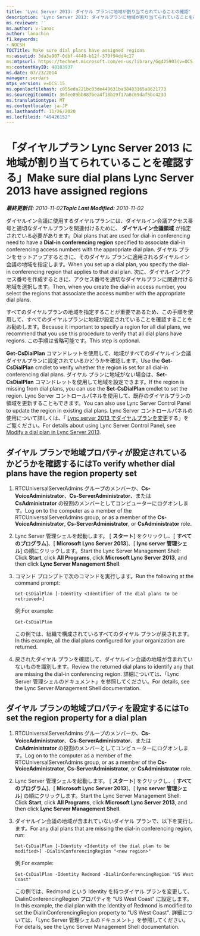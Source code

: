 ```yaml
---
title: 'Lync Server 2013: ダイヤル プランに地域が割り当てられていることの確認'
description: 'Lync Server 2013: ダイヤルプランに地域が割り当てられていることを確認します。'
ms.reviewer: ''
ms.author: v-lanac
author: lanachin
f1.keywords:
- NOCSH
TOCTitle: Make sure dial plans have assigned regions
ms:assetid: 3da3a907-0dbf-4440-b12f-370f94dd4c17
ms:mtpsurl: https://technet.microsoft.com/en-us/library/Gg425903(v=OCS.15)
ms:contentKeyID: 48183937
ms.date: 07/23/2014
manager: serdars
mtps_version: v=OCS.15
ms.openlocfilehash: c055eda221bc03de449631ba38483165a8621773
ms.sourcegitcommit: 36fee89bb887bea4f18b19f17a8c69daf5bc423d
ms.translationtype: MT
ms.contentlocale: ja-JP
ms.lasthandoff: 11/26/2020
ms.locfileid: "49426152"
---
```

# <a name="make-sure-dial-plans-lync-server-2013-have-assigned-regions"></a><span data-ttu-id="cd0fd-103">「ダイヤルプラン Lync Server 2013 に地域が割り当てられていることを確認する」</span><span class="sxs-lookup"><span data-stu-id="cd0fd-103">Make sure dial plans Lync Server 2013 have assigned regions</span></span>

<div data-xmlns="http://www.w3.org/1999/xhtml">

<div class="topic" data-xmlns="http://www.w3.org/1999/xhtml" data-msxsl="urn:schemas-microsoft-com:xslt" data-cs="https://msdn.microsoft.com/">

<div data-asp="https://msdn2.microsoft.com/asp">



</div>

<div id="mainSection">

<div id="mainBody"><span data-ttu-id="cd0fd-104">

<span> </span></span><span class="sxs-lookup"><span data-stu-id="cd0fd-104">

<span> </span></span></span>

<span data-ttu-id="cd0fd-105">_**最終更新日:** 2010-11-02_</span><span class="sxs-lookup"><span data-stu-id="cd0fd-105">_**Topic Last Modified:** 2010-11-02_</span></span>

<span data-ttu-id="cd0fd-106">ダイヤルイン会議に使用するダイヤルプランには、ダイヤルイン会議アクセス番号と適切なダイヤルプランを関連付けるために、 **ダイヤルイン会議領域** が指定されている必要があります。</span><span class="sxs-lookup"><span data-stu-id="cd0fd-106">Dial plans that are used for dial-in conferencing need to have a **Dial-in conferencing region** specified to associate dial-in conferencing access numbers with the appropriate dial plan.</span></span> <span data-ttu-id="cd0fd-107">ダイヤル プランをセットアップするときに、そのダイヤル プランに適用されるダイヤルイン会議の地域を指定します。</span><span class="sxs-lookup"><span data-stu-id="cd0fd-107">When you set up a dial plan, you specify the dial-in conferencing region that applies to that dial plan.</span></span> <span data-ttu-id="cd0fd-108">次に、ダイヤルインアクセス番号を作成するときに、アクセス番号を適切なダイヤルプランに関連付ける地域を選択します。</span><span class="sxs-lookup"><span data-stu-id="cd0fd-108">Then, when you create the dial-in access number, you select the regions that associate the access number with the appropriate dial plans.</span></span>

<span data-ttu-id="cd0fd-109">すべてのダイヤルプランの地域を指定することが重要であるため、この手順を使用して、すべてのダイヤルプランに地域が設定されていることを確認することをお勧めします。</span><span class="sxs-lookup"><span data-stu-id="cd0fd-109">Because it important to specify a region for all dial plans, we recommend that you use this procedure to verify that all dial plans have regions.</span></span> <span data-ttu-id="cd0fd-110">この手順は省略可能です。</span><span class="sxs-lookup"><span data-stu-id="cd0fd-110">This step is optional.</span></span>

<span data-ttu-id="cd0fd-111">**Get-CsDialPlan** コマンドレットを使用して、地域がすべてのダイヤルイン会議ダイヤルプランに設定されているかどうかを確認します。</span><span class="sxs-lookup"><span data-stu-id="cd0fd-111">Use the **Get-CsDialPlan** cmdlet to verify whether the region is set for all dial-in conferencing dial plans.</span></span> <span data-ttu-id="cd0fd-112">ダイヤル プランに地域がない場合は、**Set-CsDialPlan** コマンドレットを使用して地域を設定できます。</span><span class="sxs-lookup"><span data-stu-id="cd0fd-112">If the region is missing from dial plans, you can use the **Set-CsDialPlan** cmdlet to set the region.</span></span> <span data-ttu-id="cd0fd-113">Lync Server コントロールパネルを使用して、既存のダイヤルプランの領域を更新することもできます。</span><span class="sxs-lookup"><span data-stu-id="cd0fd-113">You can also use Lync Server Control Panel to update the region in existing dial plans.</span></span> <span data-ttu-id="cd0fd-114">Lync Server コントロールパネルの使用について詳しくは、「 [Lync server 2013 でダイヤルプランを変更](lync-server-2013-modify-a-dial-plan.md)する」をご覧ください。</span><span class="sxs-lookup"><span data-stu-id="cd0fd-114">For details about using Lync Server Control Panel, see [Modify a dial plan in Lync Server 2013](lync-server-2013-modify-a-dial-plan.md).</span></span>

<div>

## <a name="to-verify-whether-dial-plans-have-the-region-property-set"></a><span data-ttu-id="cd0fd-115">ダイヤル プランで地域プロパティが設定されているかどうかを確認するには</span><span class="sxs-lookup"><span data-stu-id="cd0fd-115">To verify whether dial plans have the region property set</span></span>

1.  <span data-ttu-id="cd0fd-116">RTCUniversalServerAdmins グループのメンバーか、**Cs-VoiceAdministrator**、**Cs-ServerAdministrator**、または **CsAdministrator** の役割のメンバーとしてコンピューターにログオンします。</span><span class="sxs-lookup"><span data-stu-id="cd0fd-116">Log on to the computer as a member of the RTCUniversalServerAdmins group, or as a member of the **Cs-VoiceAdministrator**, **Cs-ServerAdministrator**, or **CsAdministrator** role.</span></span>

2.  <span data-ttu-id="cd0fd-117">Lync Server 管理シェルを起動します。 [ **スタート**] をクリックし、[ **すべてのプログラム**]、[ **Microsoft Lync Server 2013**]、[ **lync server 管理シェル**] の順にクリックします。</span><span class="sxs-lookup"><span data-stu-id="cd0fd-117">Start the Lync Server Management Shell: Click **Start**, click **All Programs**, click **Microsoft Lync Server 2013**, and then click **Lync Server Management Shell**.</span></span>

3.  <span data-ttu-id="cd0fd-118">コマンド プロンプトで次のコマンドを実行します。</span><span class="sxs-lookup"><span data-stu-id="cd0fd-118">Run the following at the command prompt:</span></span>
    
        Get-CsDialPlan [-Identity <Identifier of the dial plans to be retrieved>]
    
    <span data-ttu-id="cd0fd-119">例:</span><span class="sxs-lookup"><span data-stu-id="cd0fd-119">For example:</span></span>
    
        Get-CsDialPlan
    
    <span data-ttu-id="cd0fd-120">この例では、組織で構成されているすべてのダイヤル プランが戻されます。</span><span class="sxs-lookup"><span data-stu-id="cd0fd-120">In this example, all the dial plans configured for your organization are returned.</span></span>

4.  <span data-ttu-id="cd0fd-121">戻されたダイヤル プランを確認して、ダイヤルイン会議の地域が含まれていないものを識別します。</span><span class="sxs-lookup"><span data-stu-id="cd0fd-121">Review the returned dial plans to identify any that are missing the dial-in conferencing region.</span></span> <span data-ttu-id="cd0fd-122">詳細については、「Lync Server 管理シェルのドキュメント」を参照してください。</span><span class="sxs-lookup"><span data-stu-id="cd0fd-122">For details, see the Lync Server Management Shell documentation.</span></span>

</div>

<div>

## <a name="to-set-the-region-property-for-a-dial-plan"></a><span data-ttu-id="cd0fd-123">ダイヤル プランの地域プロパティを設定するには</span><span class="sxs-lookup"><span data-stu-id="cd0fd-123">To set the region property for a dial plan</span></span>

1.  <span data-ttu-id="cd0fd-124">RTCUniversalServerAdmins グループのメンバーか、**Cs-VoiceAdministrator**、**Cs-ServerAdministrator**、または **CsAdministrator** の役割のメンバーとしてコンピューターにログオンします。</span><span class="sxs-lookup"><span data-stu-id="cd0fd-124">Log on to the computer as a member of the RTCUniversalServerAdmins group, or as a member of the **Cs-VoiceAdministrator**, **Cs-ServerAdministrator**, or **CsAdministrator** role.</span></span>

2.  <span data-ttu-id="cd0fd-125">Lync Server 管理シェルを起動します。 [ **スタート**] をクリックし、[ **すべてのプログラム**]、[ **Microsoft Lync Server 2013**]、[ **lync server 管理シェル**] の順にクリックします。</span><span class="sxs-lookup"><span data-stu-id="cd0fd-125">Start the Lync Server Management Shell: Click **Start**, click **All Programs**, click **Microsoft Lync Server 2013**, and then click **Lync Server Management Shell**.</span></span>

3.  <span data-ttu-id="cd0fd-126">ダイヤルイン会議の地域が含まれていないダイヤル プランで、以下を実行します。</span><span class="sxs-lookup"><span data-stu-id="cd0fd-126">For any dial plans that are missing the dial-in conferencing region, run:</span></span>
    
        Set-CsDialPlan [-Identity <Identity of the dial plan to be modified>] -DialinConferencingRegion "<new region>"
    
    <span data-ttu-id="cd0fd-127">例:</span><span class="sxs-lookup"><span data-stu-id="cd0fd-127">For example:</span></span>
    
        Set-CsDialPlan -Identity Redmond -DialinConferencingRegion "US West Coast"
    
    <span data-ttu-id="cd0fd-128">この例では、Redmond という Identity を持つダイヤル プランを変更して、DialinConferencingRegion プロパティを "US West Coast" に設定します。</span><span class="sxs-lookup"><span data-stu-id="cd0fd-128">In this example, the dial plan with the Identity of Redmond is modified to set the DialinConferencingRegion property to "US West Coast".</span></span> <span data-ttu-id="cd0fd-129">詳細については、「Lync Server 管理シェルのドキュメント」を参照してください。</span><span class="sxs-lookup"><span data-stu-id="cd0fd-129">For details, see the Lync Server Management Shell documentation.</span></span>

<span data-ttu-id="cd0fd-130"></div>

</div>

<span> </span>

</div>

</div>

</span><span class="sxs-lookup"><span data-stu-id="cd0fd-130"></div>

</div>

<span> </span>

</div>

</div>

</span></span></div>

